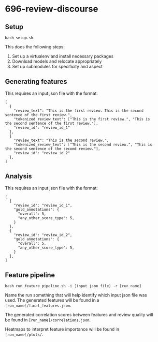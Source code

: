 # 696-review-discourse

## Setup

```
bash setup.sh
```

This does the following steps:
1. Set up a virtualenv and install necessary packages
2. Download models and relocate appropriately
3. Set up submodules for specificity and aspect

## Generating features

This requires an input json file with the format:

```
[
  {
    "review_text": "This is the first review. This is the second sentence of the first review.",
    "tokenized_review_text": ["This is the first review.", "This is the second sentence of the first review."],
    "review_id": "review_id_1"
  },
  {
    "review_text": "This is the second review.",
    "tokenized_review_text": ["This is the second review.", "This is the second sentence of the second review."],
    "review_id": "review_id_2"
  },
]
```


## Analysis
This requires an input json file with the format:

```
[
  {
    "review_id": "review_id_1",
    "gold_annotations": {
      "overall": 5,
      "any_other_score_type": 5,
    }
  },
  {
    "review_id": "review_id_2",
    "gold_annotations": {
      "overall": 5,
      "any_other_score_type": 5,
    }
  },
]
```


## Feature pipeline

```
bash run_feature_pipeline.sh -i [input_json_file] -r [run_name]
```

Name the run something that will help identify which input json file was used. The generated features will be found in a `[run_name]/final_features.json`.

The generated correlation scores between features and review quality will be found in `[run_name]/correlations.json`.

Heatmaps to interpret feature importance will be found in `[run_name]/plots/`.
